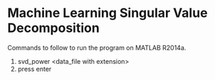 # Machine Learning Singular Value Decomposition
Commands to follow to run the program on MATLAB R2014a.
1) svd_power <data_file with extension>  <M> <iterations> 
2) press enter